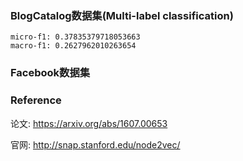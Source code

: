 ### BlogCatalog数据集(Multi-label classification)
    micro-f1: 0.37835379718053663
    macro-f1: 0.2627962010263654




### Facebook数据集




### Reference
论文: https://arxiv.org/abs/1607.00653

官网: http://snap.stanford.edu/node2vec/

